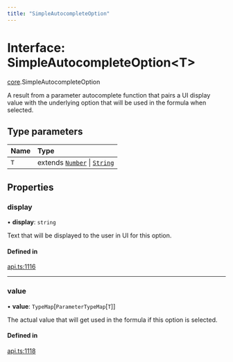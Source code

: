 ```yaml
---
title: "SimpleAutocompleteOption"
---
```

# Interface: SimpleAutocompleteOption<T\>

[core](../modules/core.md).SimpleAutocompleteOption

A result from a parameter autocomplete function that pairs a UI display value with
the underlying option that will be used in the formula when selected.

## Type parameters

| Name | Type |
| :------ | :------ |
| `T` | extends [`Number`](../enums/core.ParameterType.md#number) \| [`String`](../enums/core.ParameterType.md#string) |

## Properties

### display

• **display**: `string`

Text that will be displayed to the user in UI for this option.

#### Defined in

[api.ts:1116](https://github.com/coda/packs-sdk/blob/main/api.ts#L1116)

___

### value

• **value**: `TypeMap`[`ParameterTypeMap`[`T`]]

The actual value that will get used in the formula if this option is selected.

#### Defined in

[api.ts:1118](https://github.com/coda/packs-sdk/blob/main/api.ts#L1118)
